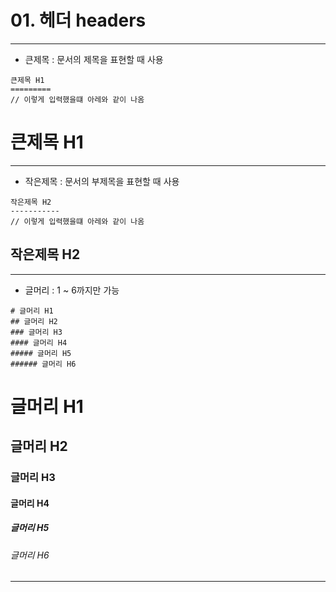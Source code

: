 # 01. 헤더 headers
<hr>

- 큰제목 : 문서의 제목을 표현할 때 사용
````
큰제목 H1
=========
// 이렇게 입력했을떄 아레와 같이 나옴
````
큰제목 H1
=========

<hr>

- 작은제목 : 문서의 부제목을 표현할 때 사용
````
작은제목 H2
-----------
// 이렇게 입력했을떄 아레와 같이 나옴
````
작은제목 H2
-----------

<hr>

- 글머리 : 1 ~ 6까지만 가능

````
# 글머리 H1
## 글머리 H2
### 글머리 H3
#### 글머리 H4
##### 글머리 H5
###### 글머리 H6
````

# 글머리 H1
## 글머리 H2
### 글머리 H3
#### 글머리 H4
##### 글머리 H5
###### 글머리 H6

<hr>
